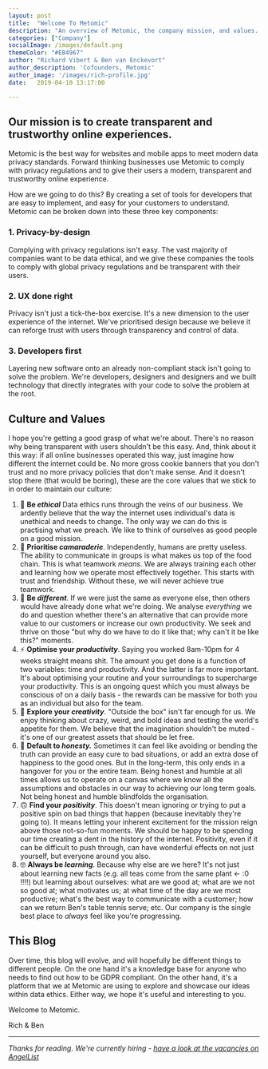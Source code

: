 ```yaml
---
layout: post
title:  "Welcome To Metomic"
description: "An overview of Metomic, the company mission, and values. Privacy-by-design, developer first key components" 
categories: ["Company"]
socialImage: /images/default.png
themeColor: "#EB4967"
author: "Richard Vibert & Ben van Enckevort"
author_description: 'Cofounders, Metomic'
author_image: '/images/rich-profile.jpg'
date:   2019-04-10 13:17:00

---
```


## Our mission is to create transparent and trustworthy online experiences.

Metomic is the best way for websites and mobile apps to meet modern data privacy standards. Forward thinking businesses use Metomic to comply with privacy regulations and to give their users a modern, transparent and trustworthy online experience.

How are we going to do this? By creating a set of tools for developers that are easy to implement, and easy for your customers to understand. Metomic can be broken down into these three key components:

### 1. Privacy-by-design

Complying with privacy regulations isn't easy. The vast majority of companies want to be data ethical, and we give these companies the tools to comply with global privacy regulations and be transparent with their users.

### 2. UX done right

Privacy isn't just a tick-the-box exercise. It's a new dimension to the user experience of the internet. We've prioritised design because we believe it can reforge trust with users through transparency and control of data.

### 3. Developers first

Layering new software onto an already non-compliant stack isn't going to solve the problem. We're developers, designers and designers and we built technology that directly integrates with your code to solve the problem at the root.

## Culture and Values

I hope you're getting a good grasp of what we're about. There's no reason why being transparent with users shouldn't be this easy. And, think about it this way: if all online businesses operated this way, just imagine how different the internet could be. No more gross cookie banners that you don't trust and no more privacy policies that don't make sense. And it doesn't stop there (that would be boring), these are the core values that we stick to in order to maintain our culture:

1. 🤝 **Be *ethical*** Data ethics runs through the veins of our business. We ardently believe that the way the internet uses individual's data is unethical and needs to change. The only way we can do this is practising what we preach. We like to think of ourselves as good people on a good mission.
2. 💙 **Prioritise *camaraderie***. Independently, humans are pretty useless. The ability to communicate in groups is what makes us top of the food chain. This is what teamwork *means*. We are always training each other and learning how we operate most effectively together. This starts with trust and friendship. Without these, we will never achieve true teamwork.
3. 🐙 **Be *different***. If we were just the same as everyone else, then others would have already done what we're doing. We analyse *everything* we do and question whether there's an alternative that can provide more value to our customers or increase our own productivity. We seek and thrive on those "but why do we have to do it like that; why can't it be like this?" moments.
4. ⚡️ **Optimise your *productivity***. Saying you worked 8am-10pm for 4 weeks straight means shit. The amount you get done is a function of two variables: time and productivity. And the latter is far more important. It's about optimising your routine and your surroundings to supercharge your productivity. This is an ongoing quest which you must always be conscious of on a daily basis - the rewards can be massive for both you as an individual but also for the team.
5. 🎨 **Explore your *creativity***. "Outside the box" isn't far enough for us. We enjoy thinking about crazy, weird, and bold ideas and testing the world's appetite for them. We believe that the imagination shouldn't be muted - it's one of our greatest assets that should be let free.
6. 👐 **Default to *honesty.*** Sometimes it can feel like avoiding or bending the truth can provide an easy cure to bad situations, or add an extra dose of happiness to the good ones. But in the long-term, this only ends in a hangover for you or the entire team. Being honest and humble at all times allows us to operate on a canvas where we know all the assumptions and obstacles in our way to achieving our long term goals. Not being honest and humble blindfolds the organisation.
7. 🙃 **Find your *positivity***. This doesn't mean ignoring or trying to put a positive spin on bad things that happen (because inevitably they're going to). It means letting your inherent excitement for the mission reign above those not-so-fun moments. We should be happy to be spending our time creating a dent in the history of the internet. Positivity, even if it can be difficult to push through, can have wonderful effects on not just yourself, but everyone around you also.
8. 🤓 **Always be *learning***. Because why else are we here? It's not just about learning new facts (e.g. all teas come from the same plant ← :0 !!!!) but learning about ourselves: what are we good at; what are we not so good at; what motivates us; at what time of the day are we most productive; what's the best way to communicate with a customer; how can we return Ben's table tennis serve; etc. Our company is the single best place to *always* feel like you're progressing.

## This Blog

Over time, this blog will evolve, and will hopefully be different things to different people. On the one hand it's a knowledge base for anyone who needs to find out how to be GDPR compliant. On the other hand, it's a platform that we at Metomic are using to explore and showcase our ideas within data ethics. Either way, we hope it's useful and interesting to you.

Welcome to Metomic.

Rich & Ben

---

*Thanks for reading. We're currently hiring - [have a look at the vacancies on AngelList](https://angel.co/metomic/jobs)*
